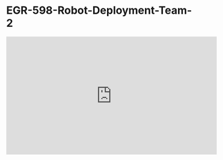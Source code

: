 # EGR-598-Robot-Deployment-Team-2

<iframe width="560" height="315" src="https://www.youtube.com/embed/cFOAgkomeCk" title="YouTube video player" frameborder="0" allow="accelerometer; autoplay; clipboard-write; encrypted-media; gyroscope; picture-in-picture; web-share" allowfullscreen></iframe>
